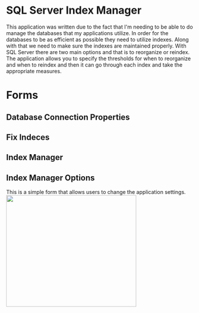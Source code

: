 # SQL Server Index Manager
This application was written due to the fact that I'm needing to be able to do manage the databases that my applications utilize. In order for the databases to be as efficient as possible they need to utilize indexes. Along with that we need to make sure the indexes are maintained properly. With SQL Server there are two main options and that is to reorganize or reindex. The application allows you to specify the thresholds for when to reorganize and when to reindex and then it can go through each index and take the appropriate measures.


# Forms
## Database Connection Properties


## Fix Indeces


## Index Manager


## Index Manager Options
This is a simple form that allows users to change the application settings.<br />
<img src="https://user-images.githubusercontent.com/52602914/61195177-1a657600-a68c-11e9-8396-b61e7df388b0.png" width="350" height="300">
